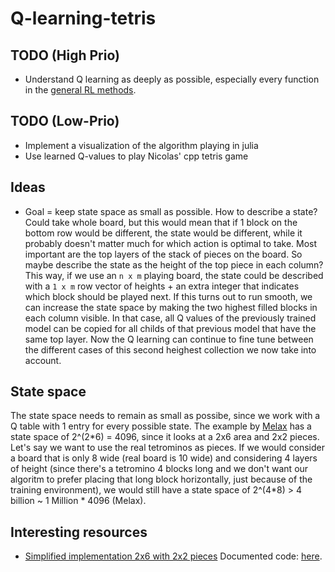 # Q-learning-tetris

## TODO (High Prio)

- Understand Q learning as deeply as possible, especially every function in the [general RL methods](./Q-learning.jl).


## TODO (Low-Prio)

- Implement a visualization of the algorithm playing in julia
- Use learned Q-values to play Nicolas' cpp tetris game


## Ideas

- Goal = keep state space as small as possible. How to describe a state? Could take whole board, but this would mean that if 1 block on the bottom row would be different, the state would be different, while it probably doesn't matter much for which action is optimal to take. Most important are the top layers of the stack of pieces on the board. So maybe describe the state as the height of the top piece in each column? This way, if we use an `n x m` playing board, the state could be described with a `1 x m` row vector of heights + an extra integer that indicates which block should be played next. If this turns out to run smooth, we can increase the state space by making the two highest filled blocks in each column visible. In that case, all Q values of the previously trained model can be copied for all childs of that previous model that have the same top layer. Now the Q learning can continue to fine tune between the different cases of this second heighest collection we now take into account.

## State space

The state space needs to remain as small as possibe, since we work with a Q table with 1 entry for every possible state. The example by [Melax](https://melax.github.io/tetris/tetris.html?fbclid=IwAR0ij-SX_MbPs2y9qCsr-IIGOWs0qJ1n0bgo8pS4JO73H_Yu3G6MLckH-qU) has a state space of 2^(2\*6) = 4096, since it looks at a 2x6 area and 2x2 pieces. Let's say we want to use the real tetrominos as pieces. If we would consider a board that is only 8 wide (real board is 10 wide) and considering 4 layers of height (since there's a tetromino 4 blocks long and we don't want our algoritm to prefer placing that long block horizontally, just because of the training environment), we would still have a state space of 2^(4\*8) > 4 billion ~ 1 Million \* 4096 (Melax).

## Interesting resources

- [Simplified implementation 2x6 with 2x2 pieces](https://melax.github.io/tetris/tetris.html?fbclid=IwAR0ij-SX_MbPs2y9qCsr-IIGOWs0qJ1n0bgo8pS4JO73H_Yu3G6MLckH-qU) Documented code: [here](./tetris_height-2_2x2-pieces.cpp).
